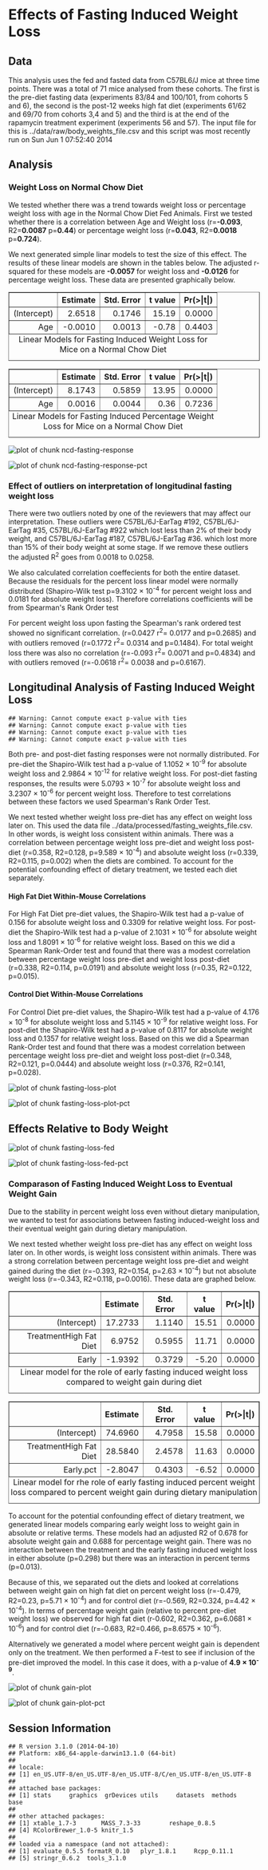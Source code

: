 Effects of Fasting Induced Weight Loss
==========================================

Data
-----




This analysis uses the fed and fasted data from C57BL6/J mice at three time points.  There was a total of 71 mice analysed from these cohorts.  The first is the pre-diet fasting data (experiments 83/84 and 100/101, from cohorts 5 and 6), the second is the post-12 weeks high fat diet (experiments 61/62 and 69/70 from cohorts 3,4 and 5) and the third is at the end of the rapamycin treatment experiment (experiments 56 and 57).  The input file for this is ../data/raw/body_weights_file.csv and this script was most recently run on Sun Jun  1 07:52:40 2014

Analysis
----------




### Weight Loss on Normal Chow Diet


We tested whether there was a trend towards weight loss or percentage weight loss with age in the Normal Chow Diet Fed Animals.  First we tested whether there is a correlation between Age and Weight loss (r=**-0.093**, R2=**0.0087** p=**0.44**) or percentage weight loss (r=**0.043**, R2=**0.0018** p=**0.724**).  

We next generated simple linar models to test the size of this effect.  The results of these linear models are shown in the tables below.  The adjusted r-squared for these models are **-0.0057** for weight loss and **-0.0126** for percentage weight loss.  These data are presented graphically below.

<!-- html table generated in R 3.1.0 by xtable 1.7-3 package -->
<!-- Sun Jun  1 07:52:40 2014 -->
<TABLE border=1>
<CAPTION ALIGN="bottom"> Linear Models for Fasting Induced Weight Loss for Mice on a Normal Chow Diet </CAPTION>
<TR> <TH>  </TH> <TH> Estimate </TH> <TH> Std. Error </TH> <TH> t value </TH> <TH> Pr(&gt;|t|) </TH>  </TR>
  <TR> <TD align="right"> (Intercept) </TD> <TD align="right"> 2.6518 </TD> <TD align="right"> 0.1746 </TD> <TD align="right"> 15.19 </TD> <TD align="right"> 0.0000 </TD> </TR>
  <TR> <TD align="right"> Age </TD> <TD align="right"> -0.0010 </TD> <TD align="right"> 0.0013 </TD> <TD align="right"> -0.78 </TD> <TD align="right"> 0.4403 </TD> </TR>
   <A NAME=tab:lm-loss></A>
</TABLE>
<!-- html table generated in R 3.1.0 by xtable 1.7-3 package -->
<!-- Sun Jun  1 07:52:40 2014 -->
<TABLE border=1>
<CAPTION ALIGN="bottom"> Linear Models for Fasting Induced Percentage Weight Loss for Mice on a Normal Chow Diet </CAPTION>
<TR> <TH>  </TH> <TH> Estimate </TH> <TH> Std. Error </TH> <TH> t value </TH> <TH> Pr(&gt;|t|) </TH>  </TR>
  <TR> <TD align="right"> (Intercept) </TD> <TD align="right"> 8.1743 </TD> <TD align="right"> 0.5859 </TD> <TD align="right"> 13.95 </TD> <TD align="right"> 0.0000 </TD> </TR>
  <TR> <TD align="right"> Age </TD> <TD align="right"> 0.0016 </TD> <TD align="right"> 0.0044 </TD> <TD align="right"> 0.36 </TD> <TD align="right"> 0.7236 </TD> </TR>
   <A NAME=tab:lm-loss-pct></A>
</TABLE>


![plot of chunk ncd-fasting-response](figure/ncd-fasting-response.png) 


![plot of chunk ncd-fasting-response-pct](figure/ncd-fasting-response-pct.png) 


### Effect of outliers on interpretation of longitudinal fasting weight loss

There were two outliers noted by one of the reviewers that may affect our interpretation.  These outliers were C57BL/6J-EarTag #192, C57BL/6J-EarTag #35, C57BL/6J-EarTag #922 which lost less than 2% of their body weight, and C57BL/6J-EarTag #187, C57BL/6J-EarTag #36. which lost more than 15% of their body weight at some stage.  If we remove these outliers the adjusted R<sup>2</sup> goes from 0.0018 to 0.0258.

We also calculated correlation coeffecients for both the entire dataset.  Because the residuals for the percent loss linear model were normally distributed (Shapiro-Wilk test p=9.3102 &times; 10<sup>-4</sup> for percent weight loss and 0.0181 for absolute weight loss).  Therefore correlations coefficients will be from Spearman's Rank Order test

For percent weight loss upon fasting the Spearman's rank ordered test showed no significant correlation.
(r=0.0427 r<sup>2</sup>= 0.0177 and p=0.2685) and with outliers removed (r=0.1772 r<sup>2</sup>= 0.0314 and p=0.1484).  For total weight loss there was also no correlation (r=-0.093 r<sup>2</sup>= 0.0071 and p=0.4834) and with outliers removed (r=-0.0618 r<sup>2</sup>= 0.0038 and p=0.6167).

Longitudinal Analysis of Fasting Induced Weight Loss
-----------------------------------------------------


```
## Warning: Cannot compute exact p-value with ties
## Warning: Cannot compute exact p-value with ties
## Warning: Cannot compute exact p-value with ties
## Warning: Cannot compute exact p-value with ties
```


Both pre- and post-diet fasting responses were not normally distributed.  For pre-diet the Shapiro-Wilk test had a p-value of 1.1052 &times; 10<sup>-9</sup> for absolute weight loss and 2.9864 &times; 10<sup>-12</sup> for relative weight loss.  For post-diet fasting responses, the results were 5.0793 &times; 10<sup>-7</sup> for absolute weight loss and 3.2307 &times; 10<sup>-6</sup> for percent weight loss.  Therefore to test correlations between these factors we used Spearman's Rank Order Test.

We next tested whether weight loss pre-diet has any effect on weight loss later on.  This used the data file ../data/processed/fasting_weights_file.csv.  In other words, is weight loss consistent within animals. There was a correlation between percentage weight loss pre-diet and weight loss post-diet (r=0.358, R2=0.128, p=9.589 &times; 10<sup>-4</sup>) and absolute weight loss (r=0.339, R2=0.115, p=0.002) when the diets are combined.  To account for the potential confounding effect of dietary treatment, we tested each diet separately.  


#### High Fat Diet Within-Mouse Correlations

For High Fat Diet pre-diet values, the Shapiro-Wilk test had a p-value of 0.156 for absolute weight loss and 0.3309 for relative weight loss. For post-diet the Shapiro-Wilk test had a p-value of 2.1031 &times; 10<sup>-6</sup> for absolute weight loss and 1.8091 &times; 10<sup>-6</sup> for relative weight loss.  Based on this we did a Spearman Rank-Order test and found that there was a modest correlation between percentage weight loss pre-diet and weight loss post-diet (r=0.338, R2=0.114, p=0.0191) and absolute weight loss (r=0.35, R2=0.122, p=0.015).

#### Control Diet Within-Mouse Correlations

For Control Diet pre-diet values, the Shapiro-Wilk test had a p-value of 4.176 &times; 10<sup>-8</sup> for absolute weight loss and 5.1145 &times; 10<sup>-9</sup> for relative weight loss. For post-diet the Shapiro-Wilk test had a p-value of 0.8117 for absolute weight loss and 0.1357 for relative weight loss.  Based on this we did a Spearman Rank-Order test and found that there was a modest correlation between percentage weight loss pre-diet and weight loss post-diet (r=0.348, R2=0.121, p=0.0444) and absolute weight loss (r=0.376, R2=0.141, p=0.028).

![plot of chunk fasting-loss-plot](figure/fasting-loss-plot.png) 


![plot of chunk fasting-loss-plot-pct](figure/fasting-loss-plot-pct.png) 


Effects Relative to Body Weight
--------------------------------

![plot of chunk fasting-loss-fed](figure/fasting-loss-fed.png) 


![plot of chunk fasting-loss-fed-pct](figure/fasting-loss-fed-pct.png) 


### Comparason of Fasting Induced Weight Loss to Eventual Weight Gain

Due to the stability in percent weight loss even without dietary manipulation, we wanted to test for associations between fasting induced-weight loss and their eventual weight gain during dietary manipulation.




We next tested whether weight loss pre-diet has any effect on weight loss later on.  In other words, is weight loss consistent within animals. There was a strong correlation between percentage weight loss pre-diet and weight gained during the diet (r=-0.393, R2=0.154, p=2.63 &times; 10<sup>-4</sup>) but not absolute weight loss (r=-0.343, R2=0.118, p=0.0016).  These data are graphed below.

<!-- html table generated in R 3.1.0 by xtable 1.7-3 package -->
<!-- Sun Jun  1 07:52:41 2014 -->
<TABLE border=1>
<CAPTION ALIGN="bottom"> Linear model for the role of early fasting induced weight loss compared to weight gain during diet </CAPTION>
<TR> <TH>  </TH> <TH> Estimate </TH> <TH> Std. Error </TH> <TH> t value </TH> <TH> Pr(&gt;|t|) </TH>  </TR>
  <TR> <TD align="right"> (Intercept) </TD> <TD align="right"> 17.2733 </TD> <TD align="right"> 1.1140 </TD> <TD align="right"> 15.51 </TD> <TD align="right"> 0.0000 </TD> </TR>
  <TR> <TD align="right"> TreatmentHigh Fat Diet </TD> <TD align="right"> 6.9752 </TD> <TD align="right"> 0.5955 </TD> <TD align="right"> 11.71 </TD> <TD align="right"> 0.0000 </TD> </TR>
  <TR> <TD align="right"> Early </TD> <TD align="right"> -1.9392 </TD> <TD align="right"> 0.3729 </TD> <TD align="right"> -5.20 </TD> <TD align="right"> 0.0000 </TD> </TR>
   <A NAME=tab:lm-gain></A>
</TABLE>
<!-- html table generated in R 3.1.0 by xtable 1.7-3 package -->
<!-- Sun Jun  1 07:52:41 2014 -->
<TABLE border=1>
<CAPTION ALIGN="bottom"> Linear model for rhe role of early fasting induced percent weight loss compared to percent weight gain during dietary manipulation </CAPTION>
<TR> <TH>  </TH> <TH> Estimate </TH> <TH> Std. Error </TH> <TH> t value </TH> <TH> Pr(&gt;|t|) </TH>  </TR>
  <TR> <TD align="right"> (Intercept) </TD> <TD align="right"> 74.6960 </TD> <TD align="right"> 4.7958 </TD> <TD align="right"> 15.58 </TD> <TD align="right"> 0.0000 </TD> </TR>
  <TR> <TD align="right"> TreatmentHigh Fat Diet </TD> <TD align="right"> 28.5840 </TD> <TD align="right"> 2.4578 </TD> <TD align="right"> 11.63 </TD> <TD align="right"> 0.0000 </TD> </TR>
  <TR> <TD align="right"> Early.pct </TD> <TD align="right"> -2.8047 </TD> <TD align="right"> 0.4303 </TD> <TD align="right"> -6.52 </TD> <TD align="right"> 0.0000 </TD> </TR>
   <A NAME=tab:lm-gain-pct></A>
</TABLE>


To account for the potential confounding effect of dietary treatment, we generated linear models comparing early weight loss to weight gain in absolute or relative terms.   These models had an adjusted R2 of 0.678 for absolute weight gain and 0.688 for percentage weight gain. There was no interaction between the treatment and the early fasting induced weight loss in either absolute (p=0.298) but there was an interaction in percent terms (p=0.013).

Because of this, we separated out the diets and looked at correlations between weight gain on high fat diet on percent weight loss (r=-0.479, R2=0.23, p=5.71 &times; 10<sup>-4</sup>) and for control diet  (r=-0.569, R2=0.324, p=4.42 &times; 10<sup>-4</sup>).  In terms of percentage weight gain (relative to percent pre-diet weight loss) we observed for high fat diet (r-0.602, R2=0.362, p=6.0681 &times; 10<sup>-6</sup>) and for control diet  (r=-0.683, R2=0.466, p=8.6575 &times; 10<sup>-6</sup>).

Alternatively we generated a model where percent weight gain is dependent only on the treatment.  We then performed a F-test to see if inclusion of the pre-diet improved the model.  In this case it does, with a p-value of **4.9 &times; 10<sup>-9</sup>**.

![plot of chunk gain-plot](figure/gain-plot.png) 


![plot of chunk gain-plot-pct](figure/gain-plot-pct.png) 



Session Information
--------------------


```
## R version 3.1.0 (2014-04-10)
## Platform: x86_64-apple-darwin13.1.0 (64-bit)
## 
## locale:
## [1] en_US.UTF-8/en_US.UTF-8/en_US.UTF-8/C/en_US.UTF-8/en_US.UTF-8
## 
## attached base packages:
## [1] stats     graphics  grDevices utils     datasets  methods   base     
## 
## other attached packages:
## [1] xtable_1.7-3       MASS_7.3-33        reshape_0.8.5     
## [4] RColorBrewer_1.0-5 knitr_1.5         
## 
## loaded via a namespace (and not attached):
## [1] evaluate_0.5.5 formatR_0.10   plyr_1.8.1     Rcpp_0.11.1   
## [5] stringr_0.6.2  tools_3.1.0
```


